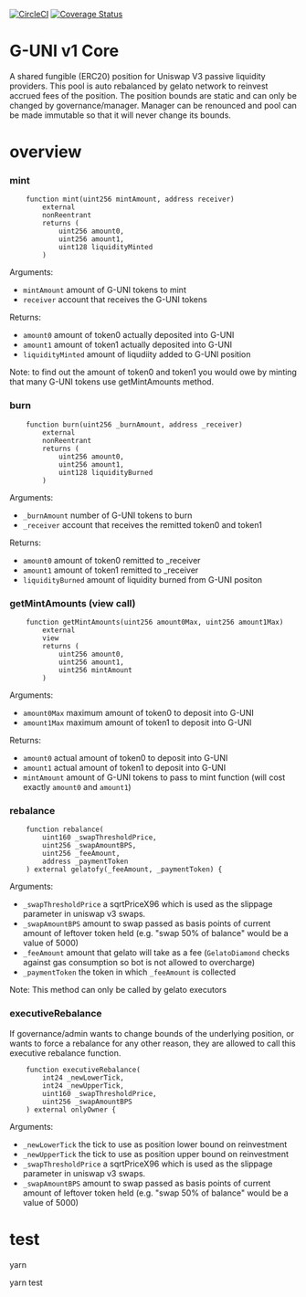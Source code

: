 [![CircleCI](https://circleci.com/gh/gelatodigital/uni-v3-lp-static.svg?style=shield&circle-token=4781a26056cdb3529137e8b0f085029cd6323020)](https://app.circleci.com/pipelines/github/gelatodigital/uni-v3-lp-static)
[![Coverage Status](https://coveralls.io/repos/github/gelatodigital/uni-v3-lp/badge.svg?branch=master&t=IlcAEC)](https://coveralls.io/github/gelatodigital/uni-v3-lp?branch=master)

# G-UNI v1 Core

A shared fungible (ERC20) position for Uniswap V3 passive liquidity providers. This pool is auto rebalanced by gelato network to reinvest accrued fees of the position. The position bounds are static and can only be changed by governance/manager. Manager can be renounced and pool can be made immutable so that it will never change its bounds.

# overview

### mint

```
    function mint(uint256 mintAmount, address receiver)
        external
        nonReentrant
        returns (
            uint256 amount0,
            uint256 amount1,
            uint128 liquidityMinted
        )
```

Arguments:

- `mintAmount` amount of G-UNI tokens to mint
- `receiver` account that receives the G-UNI tokens

Returns:

- `amount0` amount of token0 actually deposited into G-UNI
- `amount1` amount of token1 actually deposited into G-UNI
- `liquidityMinted` amount of liqudiity added to G-UNI position

Note: to find out the amount of token0 and token1 you would owe by minting that many G-UNI tokens use getMintAmounts method.

### burn

```
    function burn(uint256 _burnAmount, address _receiver)
        external
        nonReentrant
        returns (
            uint256 amount0,
            uint256 amount1,
            uint128 liquidityBurned
        )
```

Arguments:

- `_burnAmount` number of G-UNI tokens to burn
- `_receiver` account that receives the remitted token0 and token1

Returns:

- `amount0` amount of token0 remitted to \_receiver
- `amount1` amount of token1 remitted to \_receiver
- `liquidityBurned` amount of liquidity burned from G-UNI positon

### getMintAmounts (view call)

```
    function getMintAmounts(uint256 amount0Max, uint256 amount1Max)
        external
        view
        returns (
            uint256 amount0,
            uint256 amount1,
            uint256 mintAmount
        )
```

Arguments:

- `amount0Max` maximum amount of token0 to deposit into G-UNI
- `amount1Max` maximum amount of token1 to deposit into G-UNI

Returns:

- `amount0` actual amount of token0 to deposit into G-UNI
- `amount1` actual amount of token1 to deposit into G-UNI
- `mintAmount` amount of G-UNI tokens to pass to mint function (will cost exactly `amount0` and `amount1`)

### rebalance

```
    function rebalance(
        uint160 _swapThresholdPrice,
        uint256 _swapAmountBPS,
        uint256 _feeAmount,
        address _paymentToken
    ) external gelatofy(_feeAmount, _paymentToken) {
```

Arguments:

- `_swapThresholdPrice` a sqrtPriceX96 which is used as the slippage parameter in uniswap v3 swaps.
- `_swapAmountBPS` amount to swap passed as basis points of current amount of leftover token held (e.g. "swap 50% of balance" would be a value of 5000)
- `_feeAmount` amount that gelato will take as a fee (`GelatoDiamond` checks against gas consumption so bot is not allowed to overcharge)
- `_paymentToken` the token in which `_feeAmount` is collected

Note: This method can only be called by gelato executors

### executiveRebalance

If governance/admin wants to change bounds of the underlying position, or wants to force a rebalance for any other reason, they are allowed to call this executive rebalance function.

```
    function executiveRebalance(
        int24 _newLowerTick,
        int24 _newUpperTick,
        uint160 _swapThresholdPrice,
        uint256 _swapAmountBPS
    ) external onlyOwner {
```

Arguments:

- `_newLowerTick` the tick to use as position lower bound on reinvestment
- `_newUpperTick` the tick to use as position upper bound on reinvestment
- `_swapThresholdPrice` a sqrtPriceX96 which is used as the slippage parameter in uniswap v3 swaps.
- `_swapAmountBPS` amount to swap passed as basis points of current amount of leftover token held (e.g. "swap 50% of balance" would be a value of 5000)

# test

yarn

yarn test
